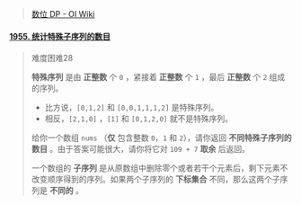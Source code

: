 > 
>
> [数位 DP - OI Wiki](https://oi-wiki.org/dp/number/)

#### [1955. 统计特殊子序列的数目](https://leetcode.cn/problems/count-number-of-special-subsequences/)

> 难度困难28
>
> **特殊序列** 是由 **正整数** 个 `0` ，紧接着 **正整数** 个 `1` ，最后 **正整数** 个 `2` 组成的序列。
>
> - 比方说，`[0,1,2]` 和 `[0,0,1,1,1,2]` 是特殊序列。
> - 相反，`[2,1,0]` ，`[1]` 和 `[0,1,2,0]` 就不是特殊序列。
>
> 给你一个数组 `nums` （**仅** 包含整数 `0`，`1` 和 `2`），请你返回 **不同特殊子序列的数目** 。由于答案可能很大，请你将它对 `109 + 7` **取余** 后返回。
>
> 一个数组的 **子序列** 是从原数组中删除零个或者若干个元素后，剩下元素不改变顺序得到的序列。如果两个子序列的 **下标集合** 不同，那么这两个子序列是 **不同的** 。